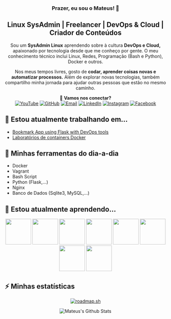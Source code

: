 <h3 align="center">
  Prazer, eu sou o Mateus! 👋
</h3>
  
<h2 align="center">
    Linux SysAdmin | Freelancer | DevOps & Cloud | Criador de Conteúdos
</h2>

<div align="center">

Sou um **SysAdmin Linux** aprendendo sobre à cultura **DevOps e Cloud,** apaixonado por tecnologia desde que me conheço por gente. O meu conhecimento técnico inclui Linux, Redes, Programação (Bash e Python), Docker e outros.

Nos meus tempos livres, gosto de **codar, aprender coisas novas e automatizar processos.** Além de explorar novas tecnologias, também compartilho minha jornada para ajudar outras pessoas que estão no mesmo caminho.  

🔹 **Vamos nos conectar?** <br>
[![YouTube](https://img.shields.io/badge/YouTube-red?style=for-the-badge&logo=youtube&logoColor=white)](https://youtube.com/@mateussebastiaoms) [![GitHub](https://img.shields.io/badge/GitHub-black?style=for-the-badge&logo=github&logoColor=white)](https://github.com/Mateus-Sebastiao) [![Email](https://img.shields.io/badge/Gmail-EA4335?style=for-the-badge&logo=gmail&logoColor=white)](mailto:network.mateussebastiao@gmail.com) [![LinkedIn](https://img.shields.io/badge/LinkedIn-blue?style=for-the-badge&logo=linkedin&logoColor=white)](https://linkedin.com/in/mateus-sebastiao) [![Instagram](https://img.shields.io/badge/Instagram-orange?style=for-the-badge&logo=instagram&logoColor=white)](https://instagram.com/mateus_sebastiao11) [![Facebook](https://img.shields.io/badge/Facebook-blue?style=for-the-badge&logo=facebook&logoColor=white)](https://facebook.com/mateussebastiaoms) 

</div>

## 🔭 Estou atualmente trabalhando em...
- [Bookmark App using Flask with DevOps tools](https://github.com/Mateus-Sebastiao/infra-bookmark-devops.git)
- [Laboratórios de containers Docker](https://github.com/Mateus-Sebastiao/docker-lab.git)

## 🧰 Minhas ferramentas do dia-a-dia
- Docker
- Vagrant
- Bash Script
- Python (Flask,...)
- Nginx
- Banco de Dados (Sqlite3, MySQL,...)

## 🌱 Estou atualmente aprendendo...

<div align="center">
  
<img src="https://cdn.jsdelivr.net/gh/devicons/devicon@latest/icons/prometheus/prometheus-plain-wordmark.svg" width="80" height="80" /> <img src="https://cdn.jsdelivr.net/gh/devicons/devicon@latest/icons/grafana/grafana-original-wordmark.svg" width="80" height="80" /> <img src="https://cdn.jsdelivr.net/gh/devicons/devicon@latest/icons/kubernetes/kubernetes-original-wordmark.svg" width="80" height="80" /> <img src="https://cdn.jsdelivr.net/gh/devicons/devicon@latest/icons/gitlab/gitlab-original-wordmark.svg" width="80" height="80" /> <img src="https://cdn.jsdelivr.net/gh/devicons/devicon@latest/icons/jenkins/jenkins-original.svg" width="80" height="80" /> <img src="https://cdn.jsdelivr.net/gh/devicons/devicon@latest/icons/amazonwebservices/amazonwebservices-original-wordmark.svg" width="80" height="80" /> <img src="https://cdn.jsdelivr.net/gh/devicons/devicon@latest/icons/terraform/terraform-original.svg" width="80" height="80" /> <img src="https://cdn.jsdelivr.net/gh/devicons/devicon@latest/icons/ansible/ansible-original.svg" width="80" height="80" />          

</div>

## ⚡ Minhas estatísticas

<div align="center">
  
[![roadmap.sh](https://roadmap.sh/card/wide/681b0d713da6ef5848529294?variant=light)](https://roadmap.sh)

</div>

<div align="center">

![Mateus's Github Stats](https://github-readme-stats.vercel.app/api?username=Mateus-Sebastiao&show_icons=true&theme=dark&locale=pt-pt&hide_title=true&hide=contribs)

</div>

<!--
**Mateus-Sebastiao/Mateus-Sebastiao** is a ✨ _special_ ✨ repository because its `README.md` (this file) appears on your GitHub profile.

Here are some ideas to get you started:

- 🔭 I’m currently working on ...
- 🌱 I’m currently learning ...
- 👯 I’m looking to collaborate on ...
- 🤔 I’m looking for help with ...
- 💬 Ask me about ...
- 📫 How to reach me: ...
- 😄 Pronouns: ...
- ⚡ Fun fact: ...
-->
